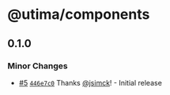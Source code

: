 # @utima/components

## 0.1.0

### Minor Changes

- [#5](https://github.com/utima-solutions/core/pull/5) [`446e7c0`](https://github.com/utima-solutions/core/commit/446e7c09030f3b3ad3ad68846b72388892d81a63) Thanks [@jsimck](https://github.com/jsimck)! - Initial release
